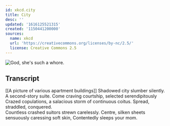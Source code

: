 ```yaml
---
id: xkcd.city
title: City
desc: ''
updated: '1616125521315'
created: '1150441200000'
sources:
  name: xkcd
  url: 'https://creativecommons.org/licenses/by-nc/2.5/'
  license: Creative Commons 2.5
---
```

![God, she's such a whore.](https://imgs.xkcd.com/comics/city.jpg)

## Transcript
[[A picture of various apartment buildings]]
Shadowed city slumber silently. A second-story suite.
Come craving courtship, selected serendipitously
Crazed copulations, a salacious storm  of continuous coitus.
Spread, straddled, conquered.  
Countless crashed suitors strewn carelessly.
Centre, silken sheets sensuously caressing soft skin,
Contentedly sleeps your mom.
